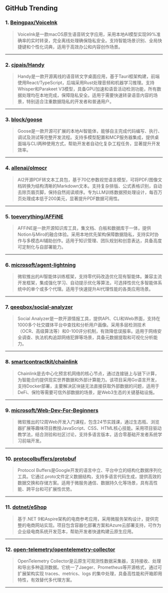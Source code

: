 ## GitHub Trending


### 1. [Beingpax/VoiceInk](https://github.com/Beingpax/VoiceInk)
> VoiceInk是一款macOS原生语音转文字应用，采用本地AI模型实现99%准确率的实时转录，完全离线处理确保隐私安全。支持智能场景识别、全局快捷键和个性化词典，适用于高效办公和内容创作场景。
---

### 2. [cjpais/Handy](https://github.com/cjpais/Handy)
> Handy是一款开源离线的语音转文字桌面应用，基于Tauri框架构建，前端使用React/TypeScript，后端采用Rust处理音频和机器学习推理。支持Whisper和Parakeet V3模型，具备GPU加速和语音活动检测功能，所有数据处理均在本地完成，保障隐私安全。适用于需要快速转录语音内容的场景，特别适合注重数据隐私的开发者和普通用户。
---

### 3. [block/goose](https://github.com/block/goose)
> Goose是一款开源可扩展的本地AI智能体，能够自主完成代码编写、执行、调试及测试等完整开发流程。支持多模型配置和MCP服务器集成，提供桌面端与CLI两种使用方式，帮助开发者自动化复杂工程任务，显著提升开发效率。
---

### 4. [allenai/olmocr](https://github.com/allenai/olmocr)
> AI2开源PDF转文本工具包，基于70亿参数视觉语言模型，可将PDF/图像文档转换为结构清晰的Markdown文本。支持复杂排版、公式表格识别，自动去除页眉页脚，保持自然阅读顺序。专为LLM训练数据预处理设计，每百万页处理成本低于200美元，显著提升PDF数据可用性。
---

### 5. [toeverything/AFFiNE](https://github.com/toeverything/AFFiNE)
> AFFiNE是一款开源知识库工具，集文档、白板和数据库于一体，提供Notion与Miro的融合体验。采用本地优先架构保障数据隐私，支持实时协作与多模态AI辅助创作。适用于知识管理、团队规划和创意表达，具备高度可定制化与自部署能力。
---

### 6. [microsoft/agent-lightning](https://github.com/microsoft/agent-lightning)
> 微软推出的AI智能体训练框架，支持零代码改造优化现有智能体。兼容主流开发框架，集成强化学习、自动提示优化等算法，可选择性优化多智能体系统中的单个或多个代理。适用于快速提升AI代理性能的各类应用场景。
---

### 7. [qeeqbox/social-analyzer](https://github.com/qeeqbox/social-analyzer)
> Social Analyzer是一款开源情报工具，提供API、CLI和Web界面，支持在1000多个社交媒体平台中查找和分析用户画像。采用多层检测技术（OCR、高级算法等）和0-100评分机制，有效降低误报率。适用于网络安全调查、执法机构追踪网络犯罪等场景，具备元数据提取和可视化分析能力。
---

### 8. [smartcontractkit/chainlink](https://github.com/smartcontractkit/chainlink)
> Chainlink是去中心化预言机网络的核心节点，通过连接链上与链下计算，为智能合约提供现实世界数据和外部计算能力。该项目采用Go语言开发，支持Docker部署，主要解决区块链无法直接获取外部数据的问题，适用于DeFi、保险等需要可信外部数据的场景，是Web3生态的关键基础设施。
---

### 9. [microsoft/Web-Dev-For-Beginners](https://github.com/microsoft/Web-Dev-For-Beginners)
> 微软推出的12周Web开发入门课程，包含24节实践课，通过生态瓶、浏览器扩展等趣味项目教授JavaScript、CSS、HTML核心技能。采用项目驱动教学法，结合测验和社区讨论，支持多语言版本，适合零基础开发者系统学习前端开发。
---

### 10. [protocolbuffers/protobuf](https://github.com/protocolbuffers/protobuf)
> Protocol Buffers是Google开发的语言中立、平台中立的结构化数据序列化工具。它通过.proto文件定义数据结构，支持多语言代码生成，提供高效的数据交换和存储方案。适用于微服务通信、数据持久化等场景，具有高性能、跨平台和可扩展性优势。
---

### 11. [dotnet/eShop](https://github.com/dotnet/eShop)
> 基于.NET 9和Aspire架构的电商参考应用，采用微服务架构设计，提供完整的电商网站实现。项目包含容器化部署方案和Azure云部署支持，可作为企业级电商系统开发范本，帮助开发者快速构建云原生应用。
---

### 12. [open-telemetry/opentelemetry-collector](https://github.com/open-telemetry/opentelemetry-collector)
> OpenTelemetry Collector是云原生可观测性数据采集器，支持接收、处理和导出多种遥测数据。它统一了Jaeger、Prometheus等开源格式，通过可扩展架构实现 traces、metrics、logs 的集中处理，具备高性能和开箱即用特性，有效替代多代理方案。
---
